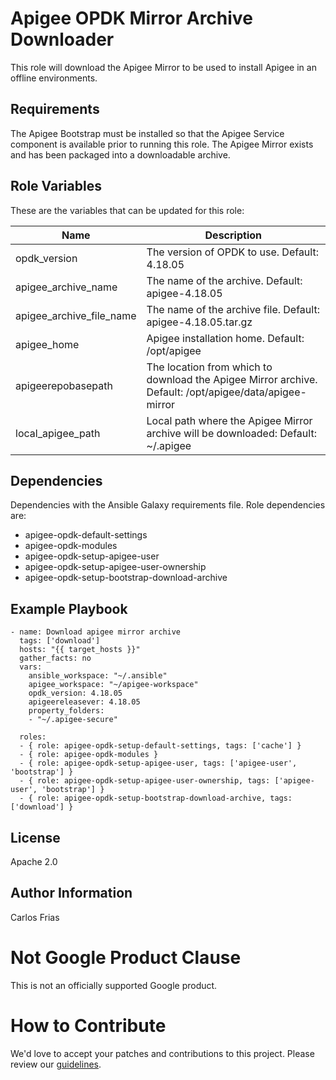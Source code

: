 # Apigee OPDK Mirror Archive Downloader

This role will download the Apigee Mirror to be used to install Apigee in an offline environments.

Requirements
------------

The Apigee Bootstrap must be installed so that the Apigee Service component is available prior to 
running this role. The  Apigee Mirror exists and has been packaged into a downloadable archive.

Role Variables
--------------

These are the variables that can be updated for this role:

| Name | Description |
| --- | --- |
| opdk_version | The version of OPDK to use. Default: 4.18.05 |
| apigee_archive_name | The name of the archive. Default:  apigee-4.18.05 |
| apigee_archive_file_name | The name of the archive file. Default: apigee-4.18.05.tar.gz |
| apigee_home | Apigee installation home. Default: /opt/apigee |
| apigeerepobasepath | The location from which to download the Apigee Mirror archive. Default: /opt/apigee/data/apigee-mirror |
| local_apigee_path | Local path where the Apigee Mirror archive will be downloaded: Default: ~/.apigee |

Dependencies
------------

Dependencies with the Ansible Galaxy requirements file. Role dependencies are:

* apigee-opdk-default-settings
* apigee-opdk-modules
* apigee-opdk-setup-apigee-user
* apigee-opdk-setup-apigee-user-ownership
* apigee-opdk-setup-bootstrap-download-archive

Example Playbook
----------------

    - name: Download apigee mirror archive
      tags: ['download']
      hosts: "{{ target_hosts }}"
      gather_facts: no
      vars:
        ansible_workspace: "~/.ansible"
        apigee_workspace: "~/apigee-workspace"
        opdk_version: 4.18.05
        apigeereleasever: 4.18.05
        property_folders:
        - "~/.apigee-secure"

      roles:
      - { role: apigee-opdk-setup-default-settings, tags: ['cache'] }
      - { role: apigee-opdk-modules }
      - { role: apigee-opdk-setup-apigee-user, tags: ['apigee-user', 'bootstrap'] }
      - { role: apigee-opdk-setup-apigee-user-ownership, tags: ['apigee-user', 'bootstrap'] }
      - { role: apigee-opdk-setup-bootstrap-download-archive, tags: ['download'] }

License
-------

Apache 2.0

Author Information
------------------

Carlos Frias

<!-- BEGIN Google Required Disclaimer -->

# Not Google Product Clause

This is not an officially supported Google product.
<!-- END Google Required Disclaimer -->
<!-- BEGIN Google How To Contribute -->
# How to Contribute

We'd love to accept your patches and contributions to this project. Please review our [guidelines](CONTRIBUTING.md).
<!-- END Google How To Contribute -->
